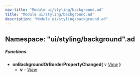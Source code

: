 ```yaml
---
nav-title: "Module ui/styling/background.ad"
title: "Module ui/styling/background.ad"
description: "Module ui/styling/background.ad"
---
```

## Namespace: "ui/styling/background".ad

##### Functions
 - **onBackgroundOrBorderPropertyChanged(** v [_View_](../../../../ui/core/view/View.md) **)**
   - **v** - [_View_](../../../../ui/core/view/View.md)